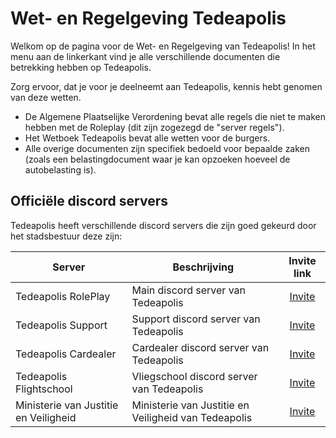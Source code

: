 # Wet- en Regelgeving Tedeapolis

Welkom op de pagina voor de Wet- en Regelgeving van Tedeapolis!
In het menu aan de linkerkant vind je alle verschillende documenten die betrekking hebben op Tedeapolis.

Zorg ervoor, dat je voor je deelneemt aan Tedeapolis, kennis hebt genomen van deze wetten.

- De Algemene Plaatselijke Verordening bevat alle regels die niet te maken hebben met de Roleplay (dit zijn zogezegd de "server regels").
- Het Wetboek Tedeapolis bevat alle wetten voor de burgers.
- Alle overige documenten zijn specifiek bedoeld voor bepaalde zaken (zoals een belastingdocument waar je kan opzoeken hoeveel de autobelasting is).

## Officiële discord servers

Tedeapolis heeft verschillende discord servers die zijn goed gekeurd door het stadsbestuur deze zijn:

| Server | Beschrijving | Invite link |
|---|---|:---:|
|Tedeapolis RolePlay| Main discord server van Tedeapolis | [Invite](https://discord.gg/tedeapolis) |
|Tedeapolis Support| Support discord server van Tedeapolis | [Invite](https://discord.gg/uQ9jGA93yC) |
|Tedeapolis Cardealer| Cardealer discord server van Tedeapolis | [Invite](https://discord.gg/UcCG2kn) |
|Tedeapolis Flightschool| Vliegschool discord server van Tedeapolis | [Invite](https://discord.gg/auN5WCH) |
|Ministerie van Justitie en Veiligheid| Ministerie van Justitie en Veiligheid van Tedeapolis | [Invite](https://discord.gg/KPTt4ce5nw) |
